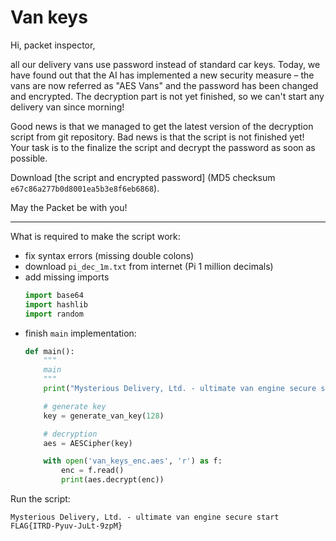 # Van keys

Hi, packet inspector,

all our delivery vans use password instead of standard car keys. Today, we have found out that the AI has implemented a
new security measure – the vans are now referred as "AES Vans" and the password has been changed and encrypted. The
decryption part is not yet finished, so we can't start any delivery van since morning!

Good news is that we managed to get the latest version of the decryption script from git repository. Bad news is that
the script is not finished yet! Your task is to the finalize the script and decrypt the password as soon as possible.

Download [the script and encrypted password] (MD5 checksum `e67c86a277b0d8001ea5b3e8f6eb6868`).

May the Packet be with you!

---

What is required to make the script work:

- fix syntax errors (missing double colons)
- download `pi_dec_1m.txt` from internet (Pi 1 million decimals)
- add missing imports
  ```python
  import base64
  import hashlib
  import random
  ```
- finish `main` implementation:
  ```python
  def main():
      """
      main
      """
      print("Mysterious Delivery, Ltd. - ultimate van engine secure start")
  
      # generate key
      key = generate_van_key(128)
  
      # decryption
      aes = AESCipher(key)
  
      with open('van_keys_enc.aes', 'r') as f:
          enc = f.read()
          print(aes.decrypt(enc))
  ```
  
Run the script:
```
Mysterious Delivery, Ltd. - ultimate van engine secure start
FLAG{ITRD-Pyuv-JuLt-9zpM}
```